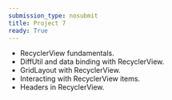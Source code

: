```yaml
---
submission_type: nosubmit
title: Project 7
ready: True
---
```


- RecyclerView fundamentals.
- DiffUtil and data binding with RecyclerView.
- GridLayout with RecyclerView.
- Interacting with RecyclerView items.
- Headers in RecyclerView.
